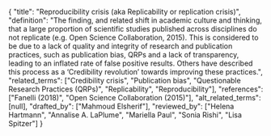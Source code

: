 {
    "title": "Reproducibility crisis (aka Replicability or replication crisis)",
    "definition": "The finding, and related shift in academic culture and thinking, that a large proportion of scientific studies published across disciplines do not replicate (e.g. Open Science Collaboration, 2015). This is considered to be due to a lack of quality and integrity of research and publication practices, such as publication bias, QRPs and a lack of transparency, leading to an inflated rate of false positive results. Others have described this process as a ‘Credibility revolution’ towards improving these practices.",
    "related_terms": ["Credibility crisis", "Publication bias", "Questionable Research Practices (QRPs)", "Replicability", "Reproducibility"],
    "references": ["Fanelli (2018)", "Open Science Collaboration (2015)"],
    "alt_related_terms": [null],
    "drafted_by": ["Mahmoud Elsherif"],
    "reviewed_by": ["Helena Hartmann", "Annalise A. LaPlume", "Mariella Paul", "Sonia Rishi", "Lisa Spitzer"]
  }
